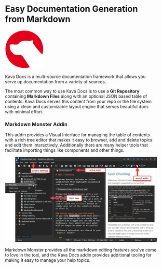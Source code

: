 # Easy Documentation Generation from Markdown

<img src="KavaDocsAddin/icon.png" Height="128" />

Kava Docs is a multi-source documentation framework that allows you serve up documentation from a variety of sources.

The most common way to use Kava Docs is to use a **Git Repository** containing **Markdown Files** along with an optional JSON based table of contents. Kava Docs serves this content from your repo or the file system using a clean and customizable layout engine that serves beautiful docs with minimal effort.


### Markdown Monster Addin
This addin provides a Visual Interface for managing the table of contents with a rich tree editor that makes it easy to browser, add and delete topics and edit them interactively. Additionally there are many helper tools that facilitate importing things like components and other things.

![](Screenshot.png)

Markdown Monster provides all the markdown editing features you've come to love in the tool, and the Kava Docs addin provides additional tooling for making it easy to manage your help topics.